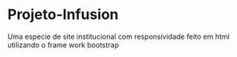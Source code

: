 # Projeto-Infusion
Uma especie de site institucional com responsividade feito em html utilizando o frame work bootstrap
